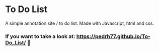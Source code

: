 # To Do List
 A simple annotation site / to do list.
 Made with Javascript, html and css.
### If you want to take a look at: https://pedrh77.github.io/To-Do_List/ 👀
